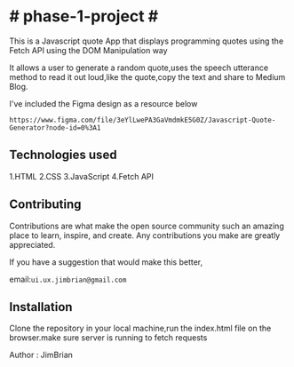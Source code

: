 <h1># phase-1-project #</h1>
This is a Javascript quote App that displays programming quotes using the Fetch API using the DOM Manipulation way

It allows a user to generate a random quote,uses the speech utterance method to read it out loud,like the quote,copy the text and share to Medium Blog.

I've included the Figma design as a resource below

`https://www.figma.com/file/3eYlLwePA3GaVmdmkE5G0Z/Javascript-Quote-Generator?node-id=0%3A1`

<h2>Technologies used</h2>
1.HTML
2.CSS
3.JavaScript
4.Fetch API

<h2>Contributing</h2>

Contributions are what make the open source community such an amazing place to learn, inspire, and create. Any contributions you make are greatly appreciated.

If you have a suggestion that would make this better,

email:`ui.ux.jimbrian@gmail.com`

<h2>Installation</h2>

Clone the repository in your local machine,run the index.html file on the browser.make sure server is running to fetch requests

Author : JimBrian




